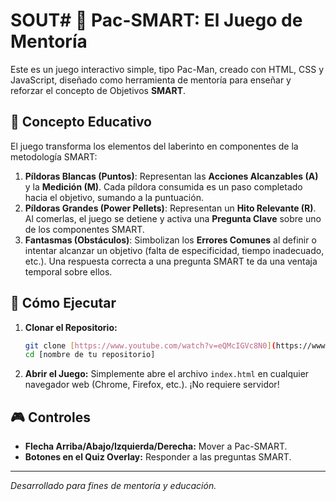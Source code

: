 # SOUT# 🎯 Pac-SMART: El Juego de Mentoría

Este es un juego interactivo simple, tipo Pac-Man, creado con HTML, CSS y JavaScript, diseñado como herramienta de mentoría para enseñar y reforzar el concepto de Objetivos **SMART**.

## 🧠 Concepto Educativo

El juego transforma los elementos del laberinto en componentes de la metodología SMART:

1.  **Píldoras Blancas (Puntos)**: Representan las **Acciones Alcanzables (A)** y la **Medición (M)**. Cada píldora consumida es un paso completado hacia el objetivo, sumando a la puntuación.
2.  **Píldoras Grandes (Power Pellets)**: Representan un **Hito Relevante (R)**. Al comerlas, el juego se detiene y activa una **Pregunta Clave** sobre uno de los componentes SMART.
3.  **Fantasmas (Obstáculos)**: Simbolizan los **Errores Comunes** al definir o intentar alcanzar un objetivo (falta de especificidad, tiempo inadecuado, etc.). Una respuesta correcta a una pregunta SMART te da una ventaja temporal sobre ellos.

## 🚀 Cómo Ejecutar

1.  **Clonar el Repositorio:**
    ```bash
    git clone [https://www.youtube.com/watch?v=eQMcIGVc8N0](https://www.youtube.com/watch?v=eQMcIGVc8N0)
    cd [nombre de tu repositorio]
    ```
2.  **Abrir el Juego:**
    Simplemente abre el archivo `index.html` en cualquier navegador web (Chrome, Firefox, etc.). ¡No requiere servidor!

## 🎮 Controles

* **Flecha Arriba/Abajo/Izquierda/Derecha:** Mover a Pac-SMART.
* **Botones en el Quiz Overlay:** Responder a las preguntas SMART.

---
*Desarrollado para fines de mentoría y educación.*
